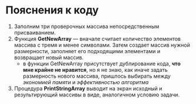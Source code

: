 # Пояснения к коду
1. Заполним три проверочных массива непосредственным присваиванием.
2. Функция **GetNewArray** — вначале считает количество элементов массива с тремя и менее символами. Затем создает массив нужной размерности, заполняет его подходящими  элементами и возвращает новый массив.
    * в функции GetNewArray присутствует дублирование кода, **что мне крайне не нравится**, но я не знаю, как иначе задать размерность нового массива, пришлось выбирать между *экономией памяти* и *эффективностью алгоритма*
3. Процедура **PrintStringArray** выводит на экран исходный и результирующий массивы в виде, аналогичном условию задачи.
